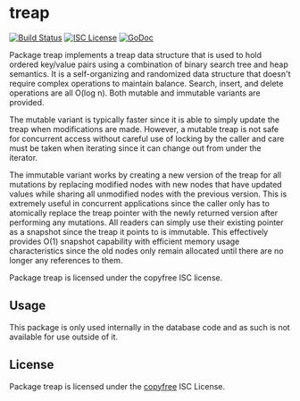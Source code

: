 treap
=====

[![Build Status](https://github.com/gcash/bchd/actions/workflows/main.yml/badge.svg?branch=master)](https://github.com/gcash/bchd/actions/workflows/main.yml)
[![ISC License](http://img.shields.io/badge/license-ISC-blue.svg)](http://copyfree.org)
[![GoDoc](https://godoc.org/github.com/gcash/bchd/database/internal/treap?status.png)](http://godoc.org/github.com/gcash/bchd/database/internal/treap)

Package treap implements a treap data structure that is used to hold ordered
key/value pairs using a combination of binary search tree and heap semantics.
It is a self-organizing and randomized data structure that doesn't require
complex operations to maintain balance.  Search, insert, and delete
operations are all O(log n).  Both mutable and immutable variants are provided.

The mutable variant is typically faster since it is able to simply update the
treap when modifications are made.  However, a mutable treap is not safe for
concurrent access without careful use of locking by the caller and care must be
taken when iterating since it can change out from under the iterator.

The immutable variant works by creating a new version of the treap for all
mutations by replacing modified nodes with new nodes that have updated values
while sharing all unmodified nodes with the previous version.  This is extremely
useful in concurrent applications since the caller only has to atomically
replace the treap pointer with the newly returned version after performing any
mutations.  All readers can simply use their existing pointer as a snapshot
since the treap it points to is immutable.  This effectively provides O(1)
snapshot capability with efficient memory usage characteristics since the old
nodes only remain allocated until there are no longer any references to them.

Package treap is licensed under the copyfree ISC license.

## Usage

This package is only used internally in the database code and as such is not
available for use outside of it.

## License

Package treap is licensed under the [copyfree](http://copyfree.org) ISC
License.
